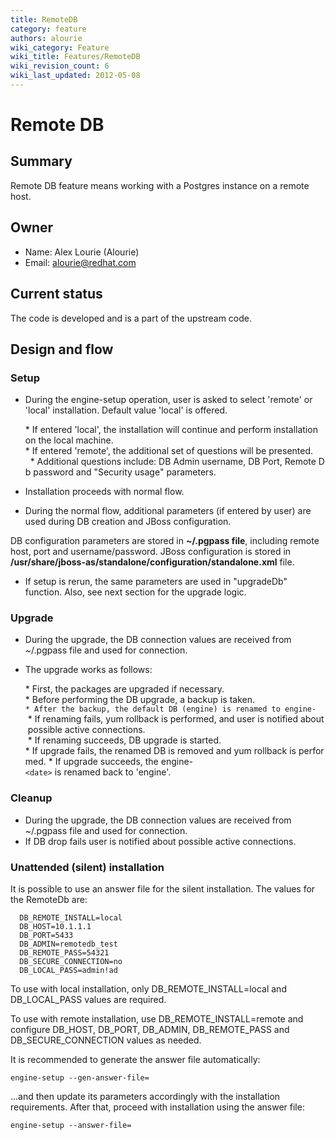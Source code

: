 ```yaml
---
title: RemoteDB
category: feature
authors: alourie
wiki_category: Feature
wiki_title: Features/RemoteDB
wiki_revision_count: 6
wiki_last_updated: 2012-05-08
---
```


# Remote DB

## Summary

Remote DB feature means working with a Postgres instance on a remote host.

## Owner

*   Name: Alex Lourie (Alourie)
*   Email: <alourie@redhat.com>

## Current status

The code is developed and is a part of the upstream code.

## Design and flow

### Setup

*   During the engine-setup operation, user is asked to select 'remote' or 'local' installation. Default value 'local' is offered.

      * If entered 'local', the installation will continue and perform installation on the local machine.
      * If entered 'remote', the additional set of questions will be presented.
        * Additional questions include: DB Admin username, DB Port, Remote Db password and "Security usage" parameters.

*   Installation proceeds with normal flow.
*   During the normal flow, additional parameters (if entered by user) are used during DB creation and JBoss configuration.

DB configuration parameters are stored in **~/.pgpass file**, including remote host, port and username/password. JBoss configuration is stored in **/usr/share/jboss-as/standalone/configuration/standalone.xml** file.

*   If setup is rerun, the same parameters are used in "upgradeDb" function. Also, see next section for the upgrade logic.

### Upgrade

*   During the upgrade, the DB connection values are received from ~/.pgpass file and used for connection.
*   The upgrade works as follows:

      * First, the packages are upgraded if necessary.
      * Before performing the DB upgrade, a backup is taken.
`* After the backup, the default DB (engine) is renamed to engine-`<date>
       * If renaming fails, yum rollback is performed, and user is notified about possible active connections.
       * If renaming succeeds, DB upgrade is started.
      * If upgrade fails, the renamed DB is removed and yum rollback is performed.
      * If upgrade succeeds, the engine-`<date>` is renamed back to 'engine'.

### Cleanup

*   During the upgrade, the DB connection values are received from ~/.pgpass file and used for connection.
*   If DB drop fails user is notified about possible active connections.

### Unattended (silent) installation

It is possible to use an answer file for the silent installation. The values for the RemoteDb are:

      DB_REMOTE_INSTALL=local
      DB_HOST=10.1.1.1
      DB_PORT=5433
      DB_ADMIN=remotedb_test
      DB_REMOTE_PASS=54321
      DB_SECURE_CONNECTION=no
      DB_LOCAL_PASS=admin!ad

To use with local installation, only DB_REMOTE_INSTALL=local and DB_LOCAL_PASS values are required.

To use with remote installation, use DB_REMOTE_INSTALL=remote and configure DB_HOST, DB_PORT, DB_ADMIN, DB_REMOTE_PASS and DB_SECURE_CONNECTION values as needed.

It is recommended to generate the answer file automatically:

`engine-setup --gen-answer-file=`<answer file full path>

...and then update its parameters accordingly with the installation requirements. After that, proceed with installation using the answer file:

`engine-setup --answer-file=`<answer file full path>


